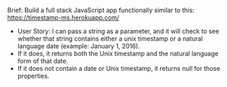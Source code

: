 Brief: Build a full stack JavaScript app functionally similar to this: https://timestamp-ms.herokuapp.com/

+ User Story: I can pass a string as a parameter, and it will check to see whether that string contains either a unix timestamp or a natural language date (example: January 1, 2016).
+ If it does, it returns both the Unix timestamp and the natural language form of that date.
+ If it does not contain a date or Unix timestamp, it returns null for those properties.